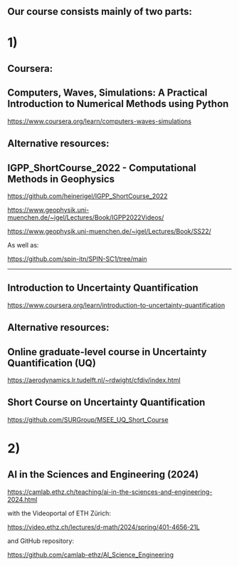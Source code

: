 ## Our course consists mainly of two parts:

# 1) 

## Coursera:

## Computers, Waves, Simulations: A Practical Introduction to Numerical Methods using Python

https://www.coursera.org/learn/computers-waves-simulations

## Alternative resources:

## IGPP_ShortCourse_2022 - Computational Methods in Geophysics

https://github.com/heinerigel/IGPP_ShortCourse_2022

https://www.geophysik.uni-muenchen.de/~igel/Lectures/Book/IGPP2022Videos/

https://www.geophysik.uni-muenchen.de/~igel/Lectures/Book/SS22/

As well as:

https://github.com/spin-itn/SPIN-SC1/tree/main

----------------------------------------------------------------------------------------------

## Introduction to Uncertainty Quantification

https://www.coursera.org/learn/introduction-to-uncertainty-quantification

## Alternative resources:

## Online graduate-level course in Uncertainty Quantification (UQ)

https://aerodynamics.lr.tudelft.nl/~rdwight/cfdiv/index.html

## Short Course on Uncertainty Quantification

https://github.com/SURGroup/MSEE_UQ_Short_Course

# 2)

## AI in the Sciences and Engineering (2024)

https://camlab.ethz.ch/teaching/ai-in-the-sciences-and-engineering-2024.html

with the Videoportal of ETH Zürich:

https://video.ethz.ch/lectures/d-math/2024/spring/401-4656-21L

and GitHub repository:

https://github.com/camlab-ethz/AI_Science_Engineering
